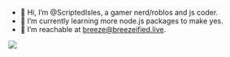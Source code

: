 - 👋 Hi, I’m @ScriptedIsles, a gamer nerd/roblos and js coder.
- 🌱 I’m currently learning more node.js packages to make yes.
- 💞️ I’m reachable at breeze@breezeified.live.

![](http://github-profile-summary-cards.vercel.app/api/cards/profile-details?username=scriptedisles&theme=dracula)
